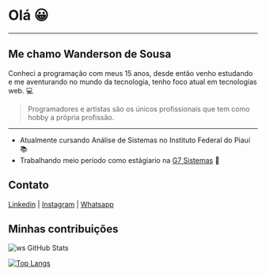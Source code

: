 # Olá :grinning:

---

## Me chamo Wanderson de Sousa

Conheci a programação com meus 15 anos, desde então venho estudando e me aventurando no mundo da tecnologia, tenho foco atual em tecnologias web. :computer:

>Programadores e artistas são os únicos profissionais que tem como hobby a própria profissão.


--- 
* Atualmente cursando Análise de Sistemas no Instituto Federal do Piauí :books:
* Trabalhando meio período como estágiario na [G7 Sistemas](https://www.g7sistemas.srv.br/) :office:

## Contato

[Linkedin](https://www.linkedin.com/in/wanderson-sousa) |
[Instagram](https://www.instagram.com/wander_dev) |
[Whatsapp](https://api.whatsapp.com/send/?phone=5586981748014&text=Ol%C3%A1,%20vim%20pelo%20seu%20portf%C3%B3lio%20no%20github,%20voc%C3%AA%20est%C3%A1%20dispon%C3%ADvel%20?)

## Minhas contribuições
![ws GitHub Stats](https://github-readme-stats.vercel.app/api?username=wandersonsousa&hide=["stars"]&show_icons=true)

[![Top Langs](https://github-readme-stats.vercel.app/api/top-langs/?username=wandersonsousa)](https://github.com/wandersonsousa/github-readme-stats)
